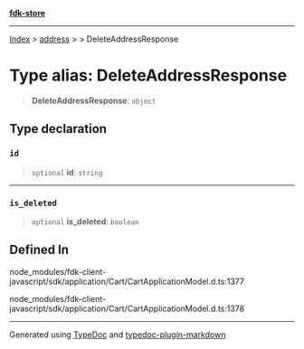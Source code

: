 [**fdk-store**](../../../README.md)
***

[Index](../../../API.md) > [address](../../README.md) > [<internal>](../README.md) > DeleteAddressResponse

# Type alias: DeleteAddressResponse

> **DeleteAddressResponse**: `object`

## Type declaration

### `id`

> `optional` **id**: `string`

***

### `is_deleted`

> `optional` **is\_deleted**: `boolean`

## Defined In

node\_modules/fdk-client-javascript/sdk/application/Cart/CartApplicationModel.d.ts:1377

node\_modules/fdk-client-javascript/sdk/application/Cart/CartApplicationModel.d.ts:1378

***
Generated using [TypeDoc](https://typedoc.org/) and [typedoc-plugin-markdown](https://www.npmjs.com/package/typedoc-plugin-markdown)
